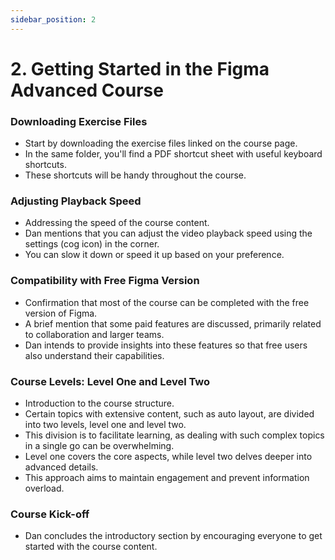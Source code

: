 ```yaml
---
sidebar_position: 2
---
```


# 2. Getting Started in the Figma Advanced Course

### Downloading Exercise Files

- Start by downloading the exercise files linked on the course page.
- In the same folder, you'll find a PDF shortcut sheet with useful keyboard shortcuts.
- These shortcuts will be handy throughout the course.

### Adjusting Playback Speed

- Addressing the speed of the course content.
- Dan mentions that you can adjust the video playback speed using the settings (cog icon) in the corner.
- You can slow it down or speed it up based on your preference.

### Compatibility with Free Figma Version

- Confirmation that most of the course can be completed with the free version of Figma.
- A brief mention that some paid features are discussed, primarily related to collaboration and larger teams.
- Dan intends to provide insights into these features so that free users also understand their capabilities.

### Course Levels: Level One and Level Two

- Introduction to the course structure.
- Certain topics with extensive content, such as auto layout, are divided into two levels, level one and level two.
- This division is to facilitate learning, as dealing with such complex topics in a single go can be overwhelming.
- Level one covers the core aspects, while level two delves deeper into advanced details.
- This approach aims to maintain engagement and prevent information overload.

### Course Kick-off

- Dan concludes the introductory section by encouraging everyone to get started with the course content.
